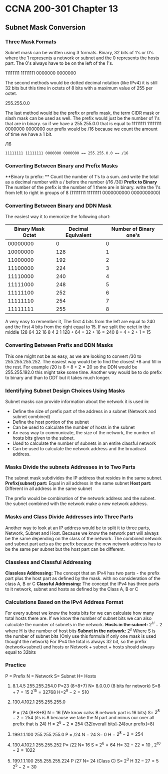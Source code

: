 # CCNA 200-301 Chapter 13

## Subnet Mask Conversion

### Three Mask Formats

Subnet mask can be written using 3 formats. Binary, 32 bits of 1's or 0's where the 1 represents a network or subnet and the 0 represents the hosts part.  The 0's always have to be on the left of the 1's. 

11111111 11111111 0000000 0000000

The second methods would be dotted decimal notation (like IPv4) it is still 32 bits but this time in octets of 8 bits with a maximum value of 255 per octet.

255.255.0.0

The last method would be the prefix or prefix mask, the term CIDR mask or slash mask can be used as well. The prefix would just be the number of 1's that are in binary. so if we have a 255.255.0.0 that is equal to  11111111 11111111 0000000 0000000 our prefix would be /16 because we count the amount of time we have a 1 bit. 

/16 

```
11111111 11111111 0000000 0000000 == 255.255.0.0 == /16
```

### Converting Between Binary and Prefix Masks

**Binary to prefix: ** Count the number of 1's to a sum. and write the total as a decimal number with a / before the number (/16 /30)
**Prefix to Binary** The number of the prefix is the number of 1 there are in binary. write the 1's from left to right in groups of 8 (11111111 11111111 0000000000 0000000000)

### Converting Between Binary and DDN Mask

The easiest way it to memorize the following chart:

| Binary Mask Octet | Decimal Equivalent | Number of Binary one's |
| ----------------- | ------------------ | ---------------------- |
| 00000000          | 0                  | 0                      |
| 10000000          | 128                | 1                      |
| 11000000          | 192                | 2                      |
| 11100000          | 224                | 3                      |
| 11110000          | 240                | 4                      |
| 11111000          | 248                | 5                      |
| 11111100          | 252                | 6                      |
| 11111110          | 254                | 7                      |
| 11111111          | 255                | 8                      |

A very easy to remember it, The first 4 bits from the left are equal to 240 and the first 4 bits from the right equal to 15. If we split the octet in the middle
128 64 32 16 8 4 2 1
$128+64+32+16=240$
$8+4+2+1$ = 15

### Converting Between Prefix and DDN Masks

This one might not be as easy, as we are looking to convert /30 to 255.255.255.252. The easiest way would be to find the closest *8 and fill in the rest. For example /20 is $8+8+2=20$ so the DDN would be 255.255.192.0 this might take some time. Another way would be to do prefix to binary and than to DDT but it takes much longer. 

### Identifying Subnet Design Choices Using Masks

Subnet masks can provide information about the network it is used in:

- Define the size of prefix part of the address in a subnet (Network and subnet combined)
- Define the host portion of the subnet 
- Can be used to calculate the number of hosts in the subnet
- An easy way to communicate, the size of the network, the number of hosts bits given to the subnet.
- Used to calculate the number of subnets in an entire classful network
- Can be used to calculate the network address and the broadcast address.

### Masks Divide the subnets Addresses in to Two Parts

The subnet mask subdivides the IP address that resides in the same subnet.
**Prefix(subnet) part:** Equal in all address in the same subnet
**Host part:** Different in all address in the same subnet 

The prefix would be combination of the network address and the subnet. the subnet combined with the network make a new network address.

### Masks and Class Divide Addresses into Three Parts

Another way to look at an IP address would be to split it to three parts, Network, Subnet and Host. Because we know the network part will always be the same depending on the class of the network. The combined network and subnet part acts as the prefix because the new network address has to be the same per subnet but the host part can be different. 

### Classless and Classful Addressing 

**Classless Addressing:** The concept that an IPv4 has two parts - the prefix part plus the host part as defined by the mask. with no consideration of the class A, B or C
**Classful Addressing:** The concept the IPv4 has three parts to it network, subnet and hosts as defined by the Class A, B or C

### Calculations Based on the IPv4 Address Format

For every subnet we know the hosts bits for we can calculate how many total hosts there are. If we know the number of subnet bits we can also calculate the number of subnets in the network.
**Hosts in the subnet:** $2^H-2$ where H is the number of host bits
**Subnet in the network:** $2^s$ Where S is the number of subnet bits (Only use this formula if only one mask is used thought the network)
For IPv4 the total is always 32 bit, so the prefix (network+subnet) and hosts or Network + subnet + hosts should always equal to 32bits

### Practice

P = Prefix N = Network S= Subnet H= Hosts

1. 8.1.4.5 255.255.254.0
   P=23 (8+8+7)
   N= 8.0.0.0 (8 bits for network)
   S=$8+7=15$     $2^{15}=32768$
   H=$2^9-2=510$

2. 130.4.102.1 255.255.255.0

   P = /24 (8+8+8)
   N = 16 (We know calss B network part is 16 bits)
   S= $2^8-2=254$ (its is 8 because we take the N part and minus our over all prefix that is 24)
   H = $2^8-2=254$ (32[overall bits]-24[our prefix]=8)

3. 199.1.1.100 255.255.255.0
   P = /24
   N = 24
   S= 0
   H = $2^8-2=254$ 

4. 130.4.102.1 255.255.252
   P= /22
   N= 16
   S = $2^6=64$
   H= $32-22=10$ , $2^{10}-2=1022$ 

5.  199.1.1.100 255.255.255.224
   P /27
   N= 24 (Class C)
   S= $2^3$ 
   H $32-27= 5$   $2^5-2=30$ 
